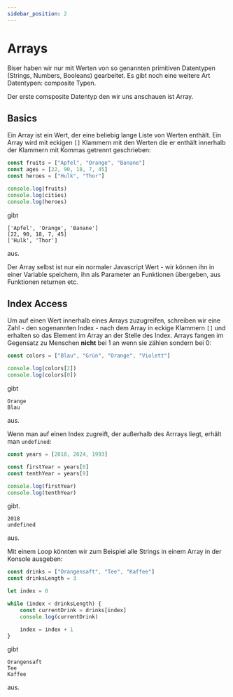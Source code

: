 ```yaml
---
sidebar_position: 2
---
```


# Arrays

Biser haben wir nur mit Werten von so genannten primitiven Datentypen (Strings, Numbers, Booleans) gearbeitet. Es gibt noch eine weitere Art Datentypen: composite Typen.

Der erste comsposite Datentyp den wir uns anschauen ist Array.

## Basics

Ein Array ist ein Wert, der eine beliebig lange Liste von Werten enthält. Ein Array wird mit eckigen `[]` Klammern mit den Werten die er enthält innerhalb der Klammern mit Kommas getrennt geschrieben:

```js
const fruits = ["Apfel", "Orange", "Banane"]
const ages = [22, 90, 18, 7, 45]
const heroes = ["Hulk", "Thor"]

console.log(fruits)
console.log(cities)
console.log(heroes)
```

gibt

```
['Apfel', 'Orange', 'Banane']
[22, 90, 18, 7, 45]
['Hulk', 'Thor']
```

aus.

Der Array selbst ist nur ein normaler Javascript Wert - wir können ihn in einer Variable speichern, ihn als Parameter an Funktionen übergeben, aus Funktionen returnen etc.

## Index Access

Um auf einen Wert innerhalb eines Arrays zuzugreifen, schreiben wir eine Zahl - den sogenannten Index - nach dem Array in eckige Klammern `[]` und erhalten so das Element im Array an der Stelle des Index. Arrays fangen im Gegensatz zu Menschen **nicht** bei 1 an wenn sie zählen sondern bei 0:

```js
const colors = ["Blau", "Grün", "Orange", "Violett"]

console.log(colors[2])
console.log(colors[0])
```

gibt

```
Orange
Blau
```

aus.

Wenn man auf einen Index zugreift, der außerhalb des Arrrays liegt, erhält man `undefined`:

```js
const years = [2018, 2024, 1993]

const firstYear = years[0]
const tenthYear = years[9]

console.log(firstYear)
console.log(tenthYear)
```

gibt.

```
2018
undefined
```

aus.

Mit einem Loop könnten wir zum Beispiel alle Strings in einem Array in der Konsole ausgeben:

```js
const drinks = ["Orangensaft", "Tee", "Kaffee"]
const drinksLength = 3

let index = 0

while (index < drinksLength) {
    const currentDrink = drinks[index]
    console.log(currentDrink)

    index = index + 1
}
```

gibt

```
Orangensaft
Tee
Kaffee
```

aus.
